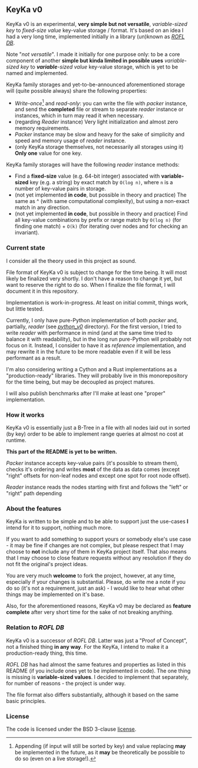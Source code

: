 ## KeyKa v0

KeyKa v0 is an experimental, **very simple but not versatile**, _variable-sized key_ to _fixed-size value_ key-value storage / format.
It's based on an idea I had a very long time, implemented initially in a library (un)known as [_ROFL DB_](https://github.com/leenr/rofldb-prototype).

Note "_not versatile_". I made it initially for one purpose only: to be a core component of another **simple but kinda limited in possible uses** _variable-sized key_ to _**variable**-sized value_ key-value storage, which is yet to be named and implemented.

KeyKa family storages and yet-to-be-announced aforementioned storage will (quite possible always) share the following properties:
 * _Write-once_[^1] and _read-only_: you can write the file with _packer_ instance, and send the **completed** file or stream to separate _reader_ instance or instances, which in turn may read it when necessary.
 * (regarding _Reader_ instance) Very light initialization and almost zero memory requirements.
 * _Packer_ instance may be slow and heavy for the sake of simplicity and speed and memory usage of _reader_ instance.
 * (only KeyKa storage themselves, not necessarily all storages using it) **Only one** value for one key.

[^1]: Appending (if input will still be sorted by key) and value replacing **may** be implemented in the future, as it **may** be theoretically be possible to do so (even on a live storage!).

KeyKa family storages will have the following _reader_ instance methods:
 * Find a **fixed-size** value (e.g. 64-bit integer) associated with **variable-sized** key (e.g. a string) by exact match by `O(log n)`, where `n` is a number of key-value pairs in storage.
 * (not yet implemented **in code**, but possible in theory and practice) The same as ^ (with same computational complexity), but using a non-exact match in any direction.
 * (not yet implemented **in code**, but possible in theory and practice) Find all key-value combinations by prefix or range match by `O(log n)` (for finding one match) + `O(k)` (for iterating over nodes and for checking an invariant).

### Current state
I consider all the theory used in this project as sound.

File format of KeyKa v0 is subject to change for the time being. It will most likely be finalized very shortly. I don't have a reason to change it yet, but want to reserve the right to do so. When I finalize the file format, I will document it in this repository.

Implementation is work-in-progress. At least on initial commit, things work, but little tested.

Currently, I only have pure-Python implementation of both _packer_ and, partially, _reader_ (see [_python_v0_](./python_v0) directory). For the first version, I tried to write _reader_ with performance in mind (and at the same time tried to balance it with readability), but in the long run pure-Python will probably not focus on it. Instead, I consider to have it as _reference_ implementation, and may rewrite it in the future to be more readable even if it will be less performant as a result.

I'm also considering writing a Cython and a Rust implementations as a "production-ready" libraries. They will probably live in this monorepository for the time being, but may be decoupled as project matures.

I will also publish benchmarks after I'll make at least one "proper" implementation.

### How it works
KeyKa v0 is essentially just a B-Tree in a file with all nodes laid out in sorted (by key) order to be able to implement range queries at almost no cost at runtime.

**This part of the README is yet to be written.**

_Packer_ instance accepts key-value pairs (it's possible to stream them), checks it's ordering and writes **most** of the data as data comes (except "right" offsets for non-leaf nodes and except one spot for root node offset).

_Reader_ instance reads the nodes starting with  first and follows the "left" or "right" path depending

### About the features
KeyKa is written to be simple and to be able to support just the use-cases **I** intend for it to support, nothing much more.

If you want to add something to support yours or somebody else's use case - it may be fine if changes are not complex, but please respect that I may choose to **not** include any of them in KeyKa project itself. That also means that I may choose to close feature requests without any resolution if they do not fit the original's project ideas.

You are very much **welcome** to fork the project, however, at any time, especially if your changes is substantial. Please, do write me a note if you do so (it's not a requirement, just an ask) - I would like to hear what other things may be implemented on it's base.

Also, for the aforementioned reasons, KeyKa v0 may be declared as **feature complete** after very short time for the sake of not breaking anything.

### Relation to _ROFL DB_
KeyKa v0 is a successor of _ROFL DB_. Latter was just a "Proof of Concept", not a finished thing **in any way**. For the KeyKa, I intend to make it a production-ready thing, this time.

_ROFL DB_ has had almost the same features and properties as listed in this README (if you include ones yet to be implemented in code). The one thing is missing is **variable-sized values**. I decided to implement that separately, for number of reasons - the project is under way.

The file format also differs substantially, although it based on the same basic principles.

### License
The code is licensed under the BSD 3-clause [license](./LICENSE).
